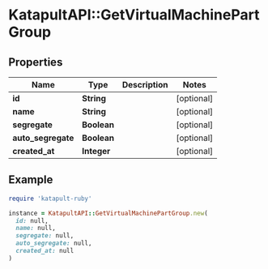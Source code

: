 # KatapultAPI::GetVirtualMachinePartGroup

## Properties

| Name | Type | Description | Notes |
| ---- | ---- | ----------- | ----- |
| **id** | **String** |  | [optional] |
| **name** | **String** |  | [optional] |
| **segregate** | **Boolean** |  | [optional] |
| **auto_segregate** | **Boolean** |  | [optional] |
| **created_at** | **Integer** |  | [optional] |

## Example

```ruby
require 'katapult-ruby'

instance = KatapultAPI::GetVirtualMachinePartGroup.new(
  id: null,
  name: null,
  segregate: null,
  auto_segregate: null,
  created_at: null
)
```

